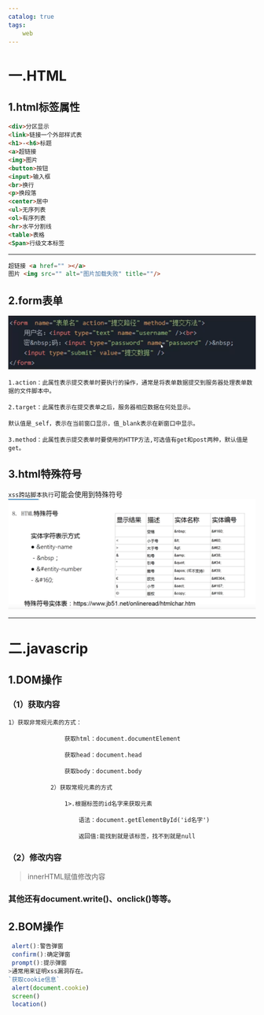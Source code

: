 ```yaml
---
catalog: true
tags:
    web
---
```


# 一.HTML

## 1.html标签属性
```html
<div>分区显示  
<link>链接一个外部样式表  
<h1>-<h6>标题  
<a>超链接  
<img>图片  
<button>按钮  
<input>输入框  
<br>换行  
<p>换段落  
<center>居中  
<ul>无序列表  
<ol>有序列表  
<hr>水平分割线  
<table>表格  
<Span>行级文本标签
```
---
```html
超链接 <a href="" ></a>  
图片 <img src="" alt="图片加载失败" title=""/> 
```
## 2.form表单
![表单](/img/form.png)
```
1.action：此属性表示提交表单时要执行的操作，通常是将表单数据提交到服务器处理表单数据的文件脚本中。

2.target：此属性表示在提交表单之后，服务器相应数据在何处显示。

默认值是_self，表示在当前窗口显示，值_blank表示在新窗口中显示。

3.method：此属性表示提交表单时要使用的HTTP方法,可选值有get和post两种，默认值是get。
```

## 3.html特殊符号
`xss跨站脚本执行`可能会使用到特殊符号
![列表](/img/specialword.png)

---

# 二.javascrip

## 1.DOM操作

### （1）获取内容
```
1）获取非常规元素的方式：

                获取html：document.documentElement

                获取head：document.head

                获取body：document.body

            2）获取常规元素的方式

                1>.根据标签的id名字来获取元素

                    语法：document.getElementById('id名字')

                    返回值:能找到就是该标签，找不到就是null
```
### （2）修改内容
>innerHTML赋值修改内容

### 其他还有document.write()、onclick()等等。

## 2.BOM操作
```javascript
 alert():警告弹窗  
 confirm():确定弹窗 
 prompt():提示弹窗
>通常用来证明xss漏洞存在。  
`获取cookie信息`  
 alert(document.cookie)
 screen()
 location() 
```
